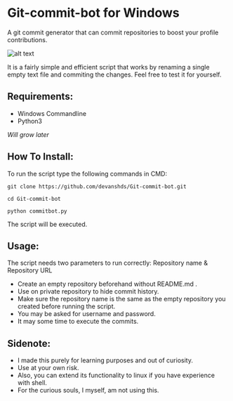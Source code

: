 # Git-commit-bot for Windows
A git commit generator that can commit repositories to boost your profile contributions.

![alt text](https://ibb.co/6YWhh90)

It is a fairly simple and efficient script that works by renaming a single empty text file and commiting the changes. Feel free to test it for yourself.

## Requirements:
- Windows Commandline
- Python3

_Will grow later_

## How To Install:
To run the script type the following commands in CMD:
```
git clone https://github.com/devanshds/Git-commit-bot.git
```
```
cd Git-commit-bot
```
```
python commitbot.py
```
The script will be executed.

## Usage:
  The script needs two parameters to run correctly: Repository name & Repository URL
  - Create an empty repository beforehand without README.md .
  - Use on private repository to hide commit history.
  - Make sure the repository name is the same as the empty repository you created before running the script.
  - You may be asked for username and password.
  - It may some time to execute the commits.

##  Sidenote:
  - I made this purely for learning purposes and out of curiosity. 
  - Use at your own risk.
  - Also, you can extend its functionality to linux if you have experience with shell.
  - For the curious souls, I myself, am not using this.
